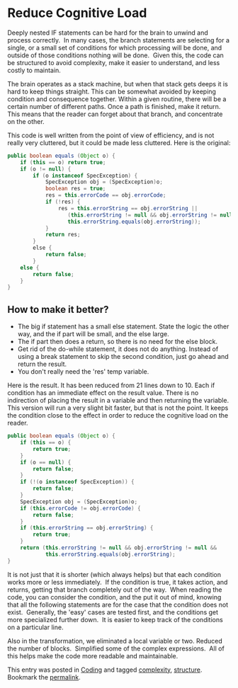 #  Reduce Cognitive Load

Deeply nested IF statements can be hard for the brain to unwind and process correctly.  In many cases, the branch statements are selecting for a single, or a small set of conditions for which processing will be done, and outside of those conditions nothing will be done.  Given this, the code can be structured to avoid complexity, make it easier to understand, and less costly to maintain.

The brain operates as a stack machine, but when that stack gets deeps it is hard to keep things straight. This can be somewhat avoided by keeping condition and consequence together. Within a given routine, there will be a certain number of different paths. Once a path is finished, make it return. This means that the reader can forget about that branch, and concentrate on the other. 

This code is well written from the point of view of efficiency, and is not really very cluttered, but it could be made less cluttered. Here is the original:

```java
public boolean equals (Object o) {
    if (this == o) return true;
    if (o != null) {
        if (o instanceof SpecException) {
            SpecException obj = (SpecException)o;
            boolean res = true;
            res = this.errorCode == obj.errorCode;
            if (!res) {
                res = this.errorString == obj.errorString ||
                   (this.errorString != null && obj.errorString != null &&
                   this.errorString.equals(obj.errorString));
            }
            return res;
        }
        else {
            return false;
        }
    else {
        return false;
    }
}
```


## How to make it better?

*   The big if statement has a small else statement. State the logic the other way, and the if part will be small, and the else large.
*   The if part then does a return, so there is no need for the else block.
*   Get rid of the do-while statement, it does not do anything. Instead of using a break statement to skip the second condition, just go ahead and return the result.
*   You don't really need the 'res' temp variable.

Here is the result. It has been reduced from 21 lines down to 10. Each if condition has an immediate effect on the result value. There is no indirection of placing the result in a variable and then returning the variable. This version will run a very slight bit faster, but that is not the point. It keeps the condition close to the effect in order to reduce the cognitive load on the reader.

```java
public boolean equals (Object o) {
    if (this == o) {
        return true;
    }
    if (o == null) {
        return false;
    }
    if (!(o instanceof SpecException)) {
        return false;
    }
    SpecException obj = (SpecException)o;
    if (this.errorCode != obj.errorCode) {
        return false;
    }
    if (this.errorString == obj.errorString) {
        return true;
    }
    return (this.errorString != null && obj.errorString != null &&
            this.errorString.equals(obj.errorString);
}
```


It is not just that it is shorter (which always helps) but that each condition works more or less immediately.  If the condition is true, it takes action, and returns, getting that branch completely out of the way.  When reading the code, you can consider the condition, and the put it out of mind, knowing that all the following statements are for the case that the condition does not exist.  Generally, the 'easy' cases are tested first, and the conditions get more specialized further down.  It is easier to keep track of the conditions on a particular line. 

Also in the transformation, we eliminated a local variable or two. Reduced the number of blocks.  Simplified some of the complex expressions.  All of this helps make the code more readable and maintainable.

This entry was posted in [Coding](https://agiletribe.purplehillsbooks.com/category/coding/) and tagged [complexity](https://agiletribe.purplehillsbooks.com/tag/complexity/), [structure](https://agiletribe.purplehillsbooks.com/tag/structure/). Bookmark the [permalink](https://agiletribe.purplehillsbooks.com/2011/10/29/19-reduce-cognitive-load/ "Permalink to #19 Reduce Cognitive Load").